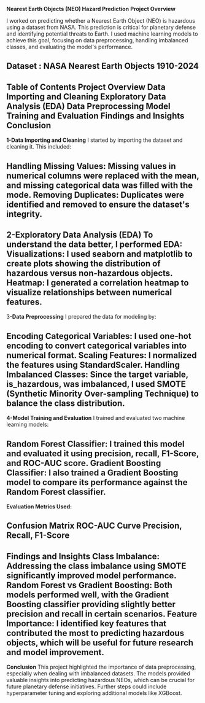 **Nearest Earth Objects (NEO) Hazard Prediction**
**Project Overview**

I worked on predicting whether a Nearest Earth Object (NEO) is hazardous using a dataset from NASA. This prediction is critical for planetary defense and identifying potential threats to Earth. I used machine learning models to achieve this goal, focusing on data preprocessing, handling imbalanced classes, and evaluating the model's performance.

Dataset : NASA Nearest Earth Objects 1910-2024
--------------------------------------------------
**Table of Contents**
Project Overview
Data Importing and Cleaning
Exploratory Data Analysis (EDA)
Data Preprocessing
Model Training and Evaluation
Findings and Insights
Conclusion
------------------------------------------------------------------
**1-Data Importing and Cleaning**
I started by importing the dataset and cleaning it. This included:

Handling Missing Values: Missing values in numerical columns were replaced with the mean, and missing categorical data was filled with the mode.
Removing Duplicates: Duplicates were identified and removed to ensure the dataset's integrity.
-------------------------------------------------
**2-Exploratory Data Analysis (EDA)**
To understand the data better, I performed EDA:
Visualizations: I used seaborn and matplotlib to create plots showing the distribution of hazardous versus non-hazardous objects.
Heatmap: I generated a correlation heatmap to visualize relationships between numerical features.
-------------------------------------------------------
3-**Data Preprocessing**
I prepared the data for modeling by:

Encoding Categorical Variables: I used one-hot encoding to convert categorical variables into numerical format.
Scaling Features: I normalized the features using StandardScaler.
Handling Imbalanced Classes: Since the target variable, is_hazardous, was imbalanced, I used SMOTE (Synthetic Minority Over-sampling Technique) to balance the class distribution.
------------------------------------
**4-Model Training and Evaluation**
I trained and evaluated two machine learning models:

Random Forest Classifier: I trained this model and evaluated it using precision, recall, F1-Score, and ROC-AUC score.
Gradient Boosting Classifier: I also trained a Gradient Boosting model to compare its performance against the Random Forest classifier.
------------------------------------------------
**Evaluation Metrics Used:**

Confusion Matrix
ROC-AUC Curve
Precision, Recall, F1-Score
----------------------------
**Findings and Insights**
Class Imbalance: Addressing the class imbalance using SMOTE significantly improved model performance.
Random Forest vs Gradient Boosting: Both models performed well, with the Gradient Boosting classifier providing slightly better precision and recall in certain scenarios.
Feature Importance: I identified key features that contributed the most to predicting hazardous objects, which will be useful for future research and model improvement.
----------------------------------
**Conclusion**
This project highlighted the importance of data preprocessing, especially when dealing with imbalanced datasets. The models provided valuable insights into predicting hazardous NEOs, which can be crucial for future planetary defense initiatives. Further steps could include hyperparameter tuning and exploring additional models like XGBoost.
